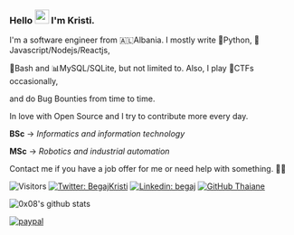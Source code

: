 ### Hello <img src="https://media.giphy.com/media/hvRJCLFzcasrR4ia7z/giphy.gif" width="25px"> I'm Kristi. 
I'm a software engineer from 🇦🇱Albania. I mostly write 🐍Python, 📜Javascript/Nodejs/Reactjs, 

🐚Bash and 📊MySQL/SQLite, but not limited to. Also, I play 🏁CTFs occasionally,

and do Bug Bounties from time to time.

In love with Open Source and I try to contribute more every day. 

__BSc__ -> *Informatics and information technology*

__MSc__ -> *Robotics and industrial automation*

Contact me if you have a job offer for me or need help with something. 🙏🏻

![Visitors](https://api.visitorbadge.io/api/visitors?path=its0x08&countColor=%232ccce4&style=flat-square)
[![Twitter: BegajKristi](https://img.shields.io/twitter/follow/BegajKristi?style=social)](https://twitter.com/BegajKristi)
[![Linkedin: begaj](https://img.shields.io/badge/-Kristi_Begaj-blue?style=flat-square&logo=Linkedin&logoColor=white&link=https://www.linkedin.com/in/begaj/)](https://www.linkedin.com/in/begaj/)
[![GitHub Thaiane](https://img.shields.io/github/followers/its0x08?label=follow&style=social)](https://github.com/its0x08)

![0x08's github stats](https://github-readme-stats.vercel.app/api?username=its0x08&theme=github_dark&show_icons=true&hide_border=true)

[![paypal](https://golftoursderllysboys.files.wordpress.com/2020/08/button-donate-paypal-1.png)](https://www.paypal.com/paypalme/begaj)
